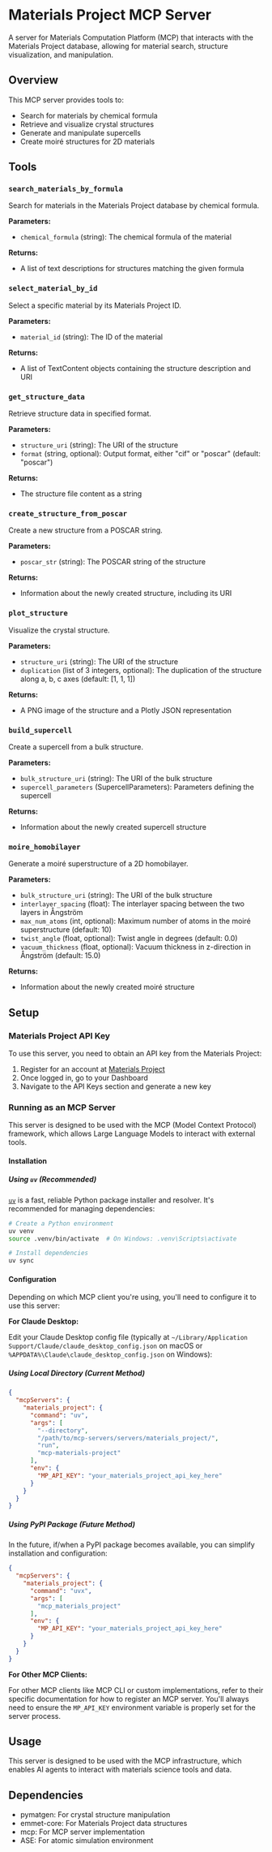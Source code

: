 # Materials Project MCP Server

A server for Materials Computation Platform (MCP) that interacts with the Materials Project database, allowing for material search, structure visualization, and manipulation.

## Overview

This MCP server provides tools to:

- Search for materials by chemical formula
- Retrieve and visualize crystal structures
- Generate and manipulate supercells
- Create moiré structures for 2D materials

## Tools

### `search_materials_by_formula`

Search for materials in the Materials Project database by chemical formula.

**Parameters:**
- `chemical_formula` (string): The chemical formula of the material

**Returns:**
- A list of text descriptions for structures matching the given formula

### `select_material_by_id`

Select a specific material by its Materials Project ID.

**Parameters:**
- `material_id` (string): The ID of the material

**Returns:**
- A list of TextContent objects containing the structure description and URI

### `get_structure_data`

Retrieve structure data in specified format.

**Parameters:**
- `structure_uri` (string): The URI of the structure
- `format` (string, optional): Output format, either "cif" or "poscar" (default: "poscar")

**Returns:**
- The structure file content as a string

### `create_structure_from_poscar`

Create a new structure from a POSCAR string.

**Parameters:**
- `poscar_str` (string): The POSCAR string of the structure

**Returns:**
- Information about the newly created structure, including its URI

### `plot_structure`

Visualize the crystal structure.

**Parameters:**
- `structure_uri` (string): The URI of the structure
- `duplication` (list of 3 integers, optional): The duplication of the structure along a, b, c axes (default: [1, 1, 1])

**Returns:**
- A PNG image of the structure and a Plotly JSON representation

### `build_supercell`

Create a supercell from a bulk structure.

**Parameters:**
- `bulk_structure_uri` (string): The URI of the bulk structure
- `supercell_parameters` (SupercellParameters): Parameters defining the supercell

**Returns:**
- Information about the newly created supercell structure

### `moire_homobilayer`

Generate a moiré superstructure of a 2D homobilayer.

**Parameters:**
- `bulk_structure_uri` (string): The URI of the bulk structure
- `interlayer_spacing` (float): The interlayer spacing between the two layers in Ångström
- `max_num_atoms` (int, optional): Maximum number of atoms in the moiré superstructure (default: 10)
- `twist_angle` (float, optional): Twist angle in degrees (default: 0.0)
- `vacuum_thickness` (float, optional): Vacuum thickness in z-direction in Ångström (default: 15.0)

**Returns:**
- Information about the newly created moiré structure

## Setup

### Materials Project API Key

To use this server, you need to obtain an API key from the Materials Project:

1. Register for an account at [Materials Project](https://materialsproject.org/)
2. Once logged in, go to your Dashboard
3. Navigate to the API Keys section and generate a new key

### Running as an MCP Server

This server is designed to be used with the MCP (Model Context Protocol) framework, which allows Large Language Models to interact with external tools.

#### Installation

##### Using `uv` (Recommended)

[`uv`](https://github.com/astral-sh/uv) is a fast, reliable Python package installer and resolver. It's recommended for managing dependencies:

```bash
# Create a Python environment
uv venv
source .venv/bin/activate  # On Windows: .venv\Scripts\activate

# Install dependencies
uv sync
```

#### Configuration

Depending on which MCP client you're using, you'll need to configure it to use this server:

**For Claude Desktop:**

Edit your Claude Desktop config file (typically at `~/Library/Application Support/Claude/claude_desktop_config.json` on macOS or `%APPDATA%\Claude\claude_desktop_config.json` on Windows):

##### Using Local Directory (Current Method)

```json
{
  "mcpServers": {
    "materials_project": {
      "command": "uv",
      "args": [
        "--directory",
        "/path/to/mcp-servers/servers/materials_project/",
        "run",
        "mcp-materials-project"
      ],
      "env": {
        "MP_API_KEY": "your_materials_project_api_key_here"
      }
    }
  }
}
```

##### Using PyPI Package (Future Method)

In the future, if/when a PyPI package becomes available, you can simplify installation and configuration:

```json
{
  "mcpServers": {
    "materials_project": {
      "command": "uvx",
      "args": [
        "mcp_materials_project"
      ],
      "env": {
        "MP_API_KEY": "your_materials_project_api_key_here"
      }
    }
  }
}
```

**For Other MCP Clients:**

For other MCP clients like MCP CLI or custom implementations, refer to their specific documentation for how to register an MCP server. You'll always need to ensure the `MP_API_KEY` environment variable is properly set for the server process.

## Usage

This server is designed to be used with the MCP infrastructure, which enables AI agents to interact with materials science tools and data.

## Dependencies

- pymatgen: For crystal structure manipulation
- emmet-core: For Materials Project data structures
- mcp: For MCP server implementation
- ASE: For atomic simulation environment
